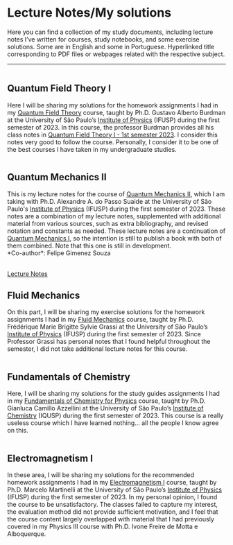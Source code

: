 <head>
  <link rel="stylesheet" href="{{ '/assets/css/cardstyle.css?v=' | append: site.github.build_revision | relative_url }}">
</head>

# Lecture Notes/My solutions

Here you can find a collection of my study documents, including lecture notes I’ve written for courses, study notebooks, and some exercise solutions. Some are in English and some in Portuguese. Hyperlinked title corresponding to PDF files or webpages related with the respective subject.

<div>
  <hr>
</div>

<div class="container">
	<div class="box">
		<div class="cta">
		  <img src="https://raw.githubusercontent.com/Jimeens/jimeens.github.io/main/images/Homework%201%20-%20cover%20page%20QTF%20I.png" alt="">
		  <div class="text">
		    <h2>Quantum Field Theory I</h2>
		    <p>Here I will be sharing my solutions for the homework assignments I had in my <a href="https://uspdigital.usp.br/jupiterweb/obterDisciplina?sgldis=4305107">Quantum Field Theory</a> course, taught by Ph.D. Gustavo Alberto Burdman at the University of São Paulo’s <a href="https://portal.if.usp.br/">Institute of Physics</a> (IFUSP) during the first semester of 2023. In this course, the professor Burdman provides all his class notes in <a href="http://fma.if.usp.br/~burdman/QFT1/qft1index.html">Quantum Field Theory I - 1st semester 2023</a>. I consider this notes very good to follow the course. Personally, I consider it to be one of the best courses I have taken in my undergraduate studies.</p>
		  </div>
		</div>
	</div>
	<div class="box">
		<div class="cta">
		  <img src="https://raw.githubusercontent.com/Jimeens/jimeens.github.io/main/images/Cover%20page%20QMII.png" alt="">
		  <div class="text">
		    <h2>Quantum Mechanics II</h2>
		    <p>This is my lecture notes for the course of <a href="https://uspdigital.usp.br/jupiterweb/obterDisciplina?sgldis=4302404">Quantum Mechanics II</a>, which I am taking with Ph.D. Alexandre A. do Passo Suaide at the University of São Paulo's <a href="https://portal.if.usp.br/">Institute of Physics</a> (IFUSP) during the first semester of 2023. These notes are a combination of my lecture notes, supplemented with additional material from various sources, such as extra bibliography, and revised notation and constants as needed. These lecture notes are a continuation of <a href="https://uspdigital.usp.br/jupiterweb/obterDisciplina?sgldis=4302403">Quantum Mechanics I</a>, so the intention is still to publish a book with both of them combined. Note that this one is still in development.
		    <br>
		    *Co-author*: Felipe Gimenez Souza</p>
		    <br>
		    <a href="https://jimeens.github.io/mynotes/Quantum%20Mechanics%20II.pdf">Lecture Notes</a>
		  </div>
		</div>
	</div>
	<div class="box">
		<div class="cta">
		  <img src="https://raw.githubusercontent.com/Jimeens/jimeens.github.io/main/images/Homework%20-%20cover%20page%20FM.png" alt="">
		  <div class="text">
		    <h2>Fluid Mechanics</h2>
		    <p>On this part, I will be sharing my exercise solutions for the homework assignments I had in my <a href="https://uspdigital.usp.br/jupiterweb/obterDisciplina?sgldis=4300324">Fluid Mechanics</a> course, taught by Ph.D. Frédérique Marie Brigitte Sylvie Grassi at the University of São Paulo’s <a href="https://portal.if.usp.br/">Institute of Physics</a> (IFUSP) during the first semester of 2023. Since Professor Grassi has personal notes that I found helpful throughout the semester, I did not take additional lecture notes for this course.</p>
		  </div>
		</div>
	</div>
	<div class="box">
		<div class="cta">
		  <img src="https://raw.githubusercontent.com/Jimeens/jimeens.github.io/main/images/Homework%20-%20cover%20page%20FQ.png" alt="">
		  <div class="text">
		    <h2>Fundamentals of Chemistry</h2>
		    <p>Here, I will be sharing my solutions for the study guides assignments I had in my <a href="https://uspdigital.usp.br/jupiterweb/obterDisciplina?sgldis=QFL0606">Fundamentals of Chemistry for Physics</a> course, taught by Ph.D. Gianluca Camillo Azzellini at the University of São Paulo’s <a href="https://www.iq.usp.br/portaliqusp/">Institute of Chemistry</a> (IQUSP) during the first semester of 2023. This course is a really useless course which I have learned nothing... all the people I know agree on this.</p>
		  </div>
		</div>
	</div>
	<div class="box">
		<div class="cta">
		  <img src="https://raw.githubusercontent.com/Jimeens/jimeens.github.io/main/images/Cover%20Page%20EM%20I.png" alt="">
		  <div class="text">
		    <h2>Electromagnetism I</h2>
		    <p>In these area, I will be sharing my solutions for the recommended homework assignments I had in my <a href="https://uspdigital.usp.br/jupiterweb/obterDisciplina?sgldis=QFL0606">Electromagnetism I</a> course, taught by Ph.D. Marcelo Martinelli at the University of São Paulo’s <a href="https://portal.if.usp.br/">Institute of Physics</a> (IFUSP) during the first semester of 2023. In my personal opinion, I found the course to be unsatisfactory. The classes failed to capture my interest, the evaluation method did not provide sufficient motivation, and I feel that the course content largely overlapped with material that I had previously covered in my Physics III course with Ph.D. Ivone Freire de Motta e Alboquerque.</p>
		  </div>
		</div>
	</div>
</div>


















  
  
  
  





<!-- 
# 2022
<div>
  <hr>
</div>
## [Quantum Mechanics I](https://jimeens.github.io/mynotes/Quantum%20Mechanics%20I.pdf)

This is my lecture notes for the course of [*Quantum Mechanics I*](https://uspdigital.usp.br/jupiterweb/obterDisciplina?sgldis=4302403), which I am taking with Ph.D. Alexandre A. do Passo Suaide at the University of São Paulo's [*Institute of Physics*](https://portal.if.usp.br/) (IFUSP) during the second semester of 2022. These notes are a combination of my lecture notes, supplemented with additional material from various sources, such as extra bibliography, and revised notation and constants as needed. My intention (with my friend Felipe Gimenez Souza) is to transform these notes into a comprehensive book on quantum mechanics for undergraduate students who want to explore this beautiful theory. The text was written in Portuguese.

*Co-author*: Felipe Gimenez Souza
<br> -->
